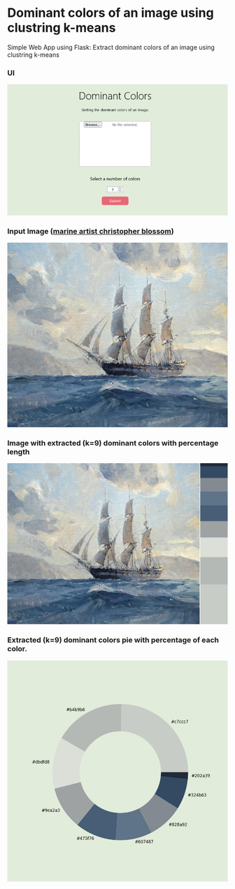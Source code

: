 # Dominant colors of an image using clustring k-means

Simple Web App using Flask: Extract dominant colors of an image using clustring k-means

### UI
![alt text]( /visualization/Dominant_Colors_web.png )
### Input Image ([marine artist christopher blossom]([https://www.jrusselljinishiangallery.com/chris-blossom](https://woodriverfinearts.com/portfolio-view/christopher-blossom/)))
![alt text]( /visualization/input.jpg )
### Image with extracted (k=9) dominant colors with percentage length
![alt text]( /visualization/result-1.jpg )
### Extracted (k=9) dominant colors pie with percentage of each color.
![alt text]( /visualization/result-2.jpg )

  
